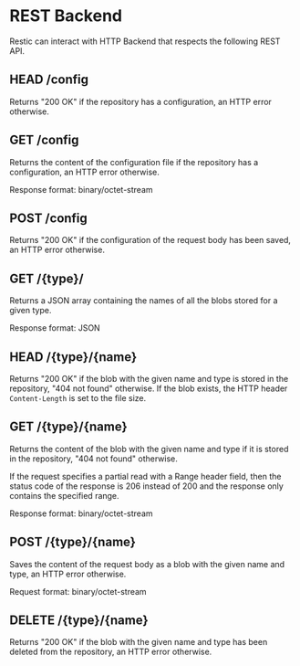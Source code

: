 REST Backend
============

Restic can interact with HTTP Backend that respects the following REST API.

## HEAD /config

Returns "200 OK" if the repository has a configuration,
an HTTP error otherwise.

## GET /config

Returns the content of the configuration file if the repository has a configuration,
an HTTP error otherwise.

Response format: binary/octet-stream

## POST /config

Returns "200 OK" if the configuration of the request body has been saved,
an HTTP error otherwise.

## GET /{type}/

Returns a JSON array containing the names of all the blobs stored for a given type.

Response format: JSON

## HEAD /{type}/{name}

Returns "200 OK" if the blob with the given name and type is stored in the repository,
"404 not found" otherwise. If the blob exists, the HTTP header `Content-Length`
is set to the file size.

## GET /{type}/{name}

Returns the content of the blob with the given name and type if it is stored in the repository,
"404 not found" otherwise.

If the request specifies a partial read with a Range header field,
then the status code of the response is 206 instead of 200
and the response only contains the specified range.

Response format: binary/octet-stream

## POST /{type}/{name}

Saves the content of the request body as a blob with the given name and type,
an HTTP error otherwise.

Request format: binary/octet-stream

## DELETE /{type}/{name}

Returns "200 OK" if the blob with the given name and type has been deleted from the repository,
an HTTP error otherwise.
